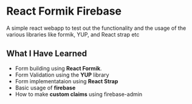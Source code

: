 # React Formik Firebase
A simple react webapp to test out the functionality and the usage of the various libraries like formik, YUP, and React strap etc

## What I Have Learned
* Form building using **React Formik**.
* Form Validation using the **YUP** library
* Form implementataion using **React Strap**
* Basic usage of **firebase**
* How to make **custom claims** using firebase-admin
